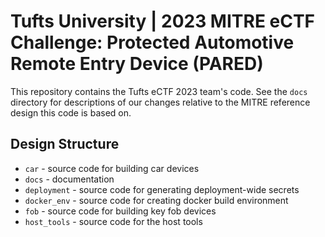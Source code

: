 # Tufts University | 2023 MITRE eCTF Challenge: Protected Automotive Remote Entry Device (PARED)
This repository contains the Tufts eCTF 2023 team's code. See the `docs` directory for descriptions of our changes relative to the MITRE reference design this code is based on.
## Design Structure
- `car` - source code for building car devices
- `docs` - documentation
- `deployment` - source code for generating deployment-wide secrets
- `docker_env` - source code for creating docker build environment
- `fob` - source code for building key fob devices
- `host_tools` - source code for the host tools
